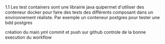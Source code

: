 1.1 Les test containers sont une librairie java quipermet d'utiliser des conteneur docker pour faire des tests des différents composant dans un environnement réaliste.
Par exemple un conteneur postgres pour tester une bdd postgres

création du main.yml
commit et push sur github
controle de la bonne execution du workflow


